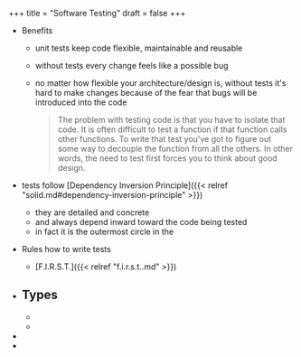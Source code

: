 +++
title = "Software Testing"
draft = false
+++

-   Benefits
    -   unit tests keep code flexible, maintainable and reusable

    -   without tests every change feels like a possible bug

    -   no matter how flexible your architecture/design is, without tests it's hard to make changes because of the fear that bugs will be introduced into the code

        > The problem with testing code is that you have to isolate that code. It is often difficult to test a function if that function calls other functions. To write that test you've got to figure out some way to decouple the function from all the others. In other words, the need to test first forces you to think about good design.

-   tests follow [Dependency Inversion Principle]({{< relref "solid.md#dependency-inversion-principle" >}})
    -   they are detailed and concrete
    -   and always depend inward toward the code being tested
    -   in fact it is the outermost circle in the
-   Rules how to write tests
    -   [F.I.R.S.T.]({{< relref "f.i.r.s.t..md" >}})
-   Types
    -
    -
    -
-
-